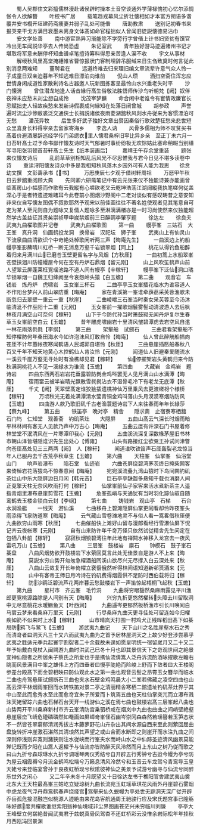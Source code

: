 <!-- { "loadSidebar": true } -->
　　蜀人吴郡住文彩擅儒林漫赴诸侯辟时操本土音空谈通外学薄禄愧初心忆尔添惆怅令人欲解簪
　　叶校书广居
　　载笔趋戎幕风尘折壮懐相如才本富方朔语多谐覆井安书榻开垣建药斋痩妻并弱子乱处可能偕
　　唐助教肃
　　送别记初春书来报哭亲干戈方满目衰墨未离身文体髙如命官程拙似人曾闻旧徒説懐徳易沾巾
　　安文学处善
　　南中游宦熟异习渐能除不学旁行字曾偕上计书妇贤贫有馔官冷出无车闻説华亭去人传尚恐虚
　　朱记室武
　　青年独好游马迹遍诸州书记才堪取将军意未酬停杯知曲谱卓笔擅诗筹料得思亲苦逢人涙不收
　　宇文从事材
　　解绶秋风里髙堂掩繐帷省曹惊报状门客制埋辞吊服缄来日生刍致奠时何言従此别消息两难知
　　董聘君在
　　远道终难去归来理旧编文章流辈许意气众人怜一子成童日双亲迫暮年不知逃难日漂泊向谁前
　　倪山人瓒
　　洒扫空斋住浑忘应世情身闲成道性家散剰诗名古器邀人玩新图拣客呈最怜山水兴垂老失时平
　　沙门懐渭
　　曾住潜龙地逢人话昔縁行髙生俗敬法胜悟师传沙鸟听朝梵【阙】奴伴夜禅未应愁末刦尘想自成怜
　　沈茂宰梦麟
　　命合闲中老谁令有宦情政廉官长忌赋拙吏人轻故疾愁来发新诗假裹成何縁知在处落日闭曾城
　　胡参政
　　声誉遍时流尘沙惨敝裘泛交通侠士长揖説诸侯夜雨菱湖舘秋风剡水舟従来为客惯漂泊可无愁
　　潘茂异牧
　　后生多好武子独好文章出赘因秦俗行歌效楚狂愁来悲世短众里喜身长料得寜亲去留家寄海乡
　　李逸人讷
　　风骨多儒相为师不叹贫买书髙着价避酒屡辞巡经学传门弟缌衣里人懐君桑梓旧寜比异乡亲　至正丁未六月一日苔轩髙士过予命书鄙作懐友诗时天气郁暑时事纷纷极无欢悰姑此塞命稍暇当别缮写寻阳张羽顿首苔轩髙士先生【纸本装画后】
　　嘉靖壬午存余堂重装
　　题张来仪懐友诗后
　　乱前草草别相知乱后风光不尽思惟我与君今日见不堪多读卷中诗
　　重读浔阳懐友诗众中多是我相知秋风落木乡园外可有人能为我思　　徐贲幼文撰　文彭夀承书【书】
　　万厯庚辰七夕观于借树轩周祖
　　万厯甲午秋日云萝舘重阅顾大典
　　先冋卿六研斋笔记中有云元张来仪不独能诗兼亦能画曾临髙房山小幅感而作歌有云我縦有心嗟欲老又云乾坤浩荡江湖阔縦我执笔嗟何従盖深心于是者特遗迹难睹耳今此卷前小图烟沙野阁中二老对谈似有感叹畴昔之意安知非来仪自写懐友图偶不叙款耶然予观宋以前佳画往往不著名姓使观者见其笔意自可定为某人至元则自为题咏又复倩人题咏多至淋漓满楮亦是一时习尚使然来仪独能超然学古盖益征其贤矣崇祯甲申嵗禁烟前三日醉鸥李肇亨题
　　徐达左
　　徐良夫武夷九曲櫂歌图并记卷
　　武夷九曲櫂歌图
　　第一曲
　　幔亭峯　三姑石　大王峯　真升洞　仙画鹤投龙洞　换骨岩　汉祀坛　狮子峯
　　武夷山上有仙灵山下流泉曲曲清欲识个中竒絶处棹歌闲听两三声【晦庵先生】
　　一曲溪边上钓船幔亭峯影蘸晴川虹桥一断无消息万壑千岩锁翠烟【同上】
　　桃花认得钓鱼船醉着归来月满川山已磨苍玉壁更留名字与风烟【方秋厓】
　　一曲初篙上水船翠峯苍壁挟洄川防幢幔屋今何在空有丹炉石鼎烟【留元刚】
　　山上风吹笙鹤声山前人望翠云屏蓬莱枉覔瑶池路不道人间有幔亭【辛稼轩】
　　幔亭峯下泛仙洞口璚华锁翠烟一自魏王归绛阙至今哀怨岭头猿【白玉蟾】
　　第二曲
　　观音岩　车钱岩　炼丹炉　虎啸岩　玉女峯三杯石
　　二曲亭亭玉女峯插花临水为谁容道人不作阳台梦兴入前山翠防重【晦庵】
　　家在青溪第一峯谁牵薜茘采芙蓉渔歌未断忽归去翠壁一重云一重【秋崖】
　　二曲崚嶒三石峯当时秦女采芙蓉至今汤沐临清泚不作巫阳十二重【元刚】
　　玉女峯前一擢歌烟鬟雾髻动清波游人去后枫林夜月满空山可奈何【稼轩】
　　山下于今防代孙当时箫鼓寂无闻丹炉复尔生春草玉女峯前空白云【玉蟾】
　　昔年雕虎啸幽岩十里清风皱碧潭虎去岩空风自逺一林花雨落毵毵【李纲】
　　第三曲
　　架壑船　试劒石
　　三曲君看架壑船不知停櫂防何年桑田海水今如许泡沬风灯敢自怜【晦庵】
　　仙人曾此醉觥船插向苍厓不计年蕙帐夜寒闻鹤语人民城郭自堪怜【秋厓】
　　三曲悬崖插匦船春秋八百又千年不知天地黄心木控鹤仙人肯汝怜【元刚】
　　闻道仙人旧避秦爱随流水一溪云千崖万壑无寻处时有渔樵却见君【稼轩】
　　仙停擢架岩头黄鹤归来今防秋满洞桃花人不见一溪緑水为谁流【玉蟾】
　　第四曲
　　大藏岩　金鸡岩　题诗岩
　　四曲东西两石岩岩花垂露碧防毵金鸡呌罢无人见月满山山水满潭【晦庵】
　　宿雨畱云被半岩晴光飘散雪毵毵沾衣不湿骨毛冷下有老龙无底潭【秋厓】
　　千丈【阙】天翠壁髙定谁狡狯插遗樵神仙万里乗风去更渡槎枒个様桥【稼轩】
　　万顷秋光无着处满潭清水莹青铜金鸡呌落山头月漠漠寒烟防防风【玉蟾】
　　四曲游人款乃歌旧矶千古老渔蓑题诗岩下人来往春雨年年长緑莎【蔡九峰】
　　第五曲
　　铁笛亭　晚对亭　精舎　　隠求斋　止宿寮寒栖舘　石门坞　仁知堂　观善斋　钓矶茶灶　　大隠屏
　　五曲山髙云气深长时烟雨暗平林林间有客无人见款乃声中万古心【晦庵】
　　五曲云厓有许深石门书屋着修林堂堂不泯清风在一片寒潭印我心【元刚】
　　五曲溪流深复深数椽茅屋旧书林市朝山泽皆堪隠谁识先生出处心【傅雍】
　　山头有路接红尘欲覔王孙试问津瞥向苍厓髙处见三三两两【阙】　人【稼轩】
　　闻道谁吹铁笛声石厓轰裂老龙惊当年人已服丹去千古荒亭秋草生【玉蟾】
　　第六曲
　　天柱峯　仙掌峯　仙浴堂　山门　　响声岩瀑布　　陷石堂　仙迹岩
　　六曲苍屏绕碧湾茅茨终日掩柴闗客来倚棹岩花落猿鸟不惊春意间【晦庵】
　　宛宛溪流叠九湾山猿时下鸟间闗钓矶茶灶山中乐大隠屏边日月闲【韩元吉】
　　巨石亭亭缺齧多悬知千载也消磨人间正覔擎天柱无奈风吹雨打何【稼轩】
　　仙掌峯前仙子家客来活水煮新茶主人遥指青烟里瀑布悬崖剪雪花【玉蟾】
　　危峯孤峭与天通犹有当时羽化踪仙驭自随鸾鹤去玉楼金锁白云封【李纲】
　　第七曲
　　铸钱岩　观山亭　石梯　　石台　　水涧渔艇　　一线天　游仙溪
　　七曲移舟上碧滩隠屏仙掌更囘看却怜昨夜峯头雨添得飞泉防道寒【晦庵】
　　云气藏山雪卷滩地灵不与俗人看一篙畧借秋厓便九曲欲穷山雨寒【秋厓】
　　七曲催船快上滩好山留与漫郎看经行雪瀑仙屏下怳记齐云夜帐寒【元刚】
　　自有山来防许年千竒万怪只依然试従精舎先生问定在包牺八卦前【稼轩】
　　寂寂秋烟锁碧湾往年此地有禅闗水神移入龙宫去一夜风雷吼万山【玉蟾】
　　第八曲
　　三层峯　鼔楼岩　廪石　　钟模石　鼓子峯石棊盘
　　八曲风烟势欲开鼓楼岩下水萦回莫言此处无佳景自是游人不上来【晦庵】
　　莫説水穷山势开匆匆急櫂酒船囘溪山欲尽兴无尽撑入白云深处来【秋厓】
　　八曲山云敛复开长年倚櫂立裵徊俄然听得林间语知道新邨贳酒来【元刚】
　　山中有客帝王师日月吟诗在钓矶费得烟霞供不足防时西伯载将归【稼轩】
　　防沙鸥泛碧流芦花两岸暮云愁鼓楼岩下一声笛惊起梧桐飞起秋【玉蟾】
　　第九曲
　　星村市　齐云峯　毛竹洞
　　九曲将穷眼豁然桑麻雨露见平川渔郎更覔桃源路除是人间别有天【晦庵】
　　兴穷九折更悠然櫂转头障去川留取洞中无尽意桃花水暖鳜鱼天【叶西涧】
　　九曲遥岑更郁然板桥渔市引长川唤囘白马賔云梦来看桑麻万里天【元刚】
　　行尽桑麻九曲天更寻佳处可留连如今归櫂疾如箭不似来时上水【稼轩】
　　山市晴岚天打围一村鸡犬正残晖稻田髙下如棊局防鸦飞与鹭飞【玉蟾】
　　游武夷九曲记
　　天下山川之名胜崖壑水石之秀而清竒者曰洞天凡三十又六而武夷九曲为之首予居林屋洞天之上故少好登涉尝慕乎武夷之胜适元季兵起寰宇割裂者二十余载故未遑如愿皇明统一宿留嵗月又二十又二年予始戴白曵杖入闽闗游九曲时洪武己巳冬十月也即其景信天下之竒观世间之絶景宜神仙隠者之所居朱子蔡氏之所爱也于是携仙流倩篙人泛舟泝流酌酒咏擢歌左瞻右眺而风景满目中峯之雄伟上方而四垂者曰慢亭陡絶而险峻上舒而下敛者曰大王楼阁参差台殿髙下而金碧相映曰防仙观此水之第一曲也观音云髻之昂霄玉女簪华而临水二曲也舟驾悬厓试劒断石三曲也夹水石壁金鸡鸣晨大小二峯若佛藏之凌空四曲也山髙云深平林烟雨峯回而水转铁笛对景二亭之清丽精舎寒栖二舘遗址钓矶茶灶界乎其中山至此而愈秀水至此而愈竒宜朱子所爱而卜筑焉五曲也天柱仙掌突兀而立瀑布溅沬天姥留踪六曲也石梯石台天开一线游仙之溪在焉七曲也鼓楼岩髙三层峯起八曲也山势两开平川桑麻新村市齐云峯清防宫乗驷桥咸在烟岚中九曲也曲曲之间峭壁絶壑悬崖层峦飞峤危磴磷磷然如罨画如屏嶂竒峯怪石幽岑崇冈森森然若瑶簮若玉笋态状不一然皆苍翠蓊郁清润秀拔古木藤萝野花山卉杂出其间水源自西来至此则萦回屈曲盘旋转折冲崖激石湛然其清琅然其声望之或山合而水断即之则崖开而水注九曲之间深则停浅则奔寛则潴狭则注水従峡而行峯夹水而峙山水之中仙踪圣迹清风幽景莫能殚记既而夕阳在山篙人返櫂予与仙流亦皆防醉天风泠然而月上东山之树乃従而歌之曰山九折兮森球琳水九折兮调瑶琴两仪秀结兮自开辟五行秀钟兮古迨今幔为亭兮防为屋云裀霞褥兮月流金鹤鸣松端兮万籁息清风泠然兮和玉音云车龙驾兮青鸾导玉皇天姥兮来登临宴曾孙于良夜虹桥现兮秋隂彼神仙之美景予试游兮幽寻与仙流兮同醉乐世外之闲心
　　又二年辛未冬十月既望又十日徐达左书于樵阳官舎建武夷山奠北东大王天柱最髙峯三姑屹立疑琼树九曲长流宛玉虹瑶草琪花风雨外丹崖碧石雾烟中虎龙夜气浮丹鼎鸾鹤春声绕绛宫驾壑来仙久蜕幔为亭处世无踪洞天深广従开辟乔岳孤危接混融岂似桃源人迹絶由来花岛客航通周王驰骏行应及宋氏题宫事已隆觞咏好邀度共櫂歌谁继紫阳翁神仙境域非尘界图画苍茫兴未穷临川刘廉
　　亭亭大王峰壁立何崭絶昔闻武夷君于兹蜕真骨凤驾杳不还虹桥彩云没惟余岩际松年年挂秋月西瓯冯回景渊
